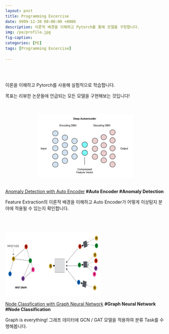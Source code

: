 ```yaml
---
layout: post
title: Programming Excercise 
date: 9999-12-30 00:00:00 +0000
description: 이론적 배경을 이해하고 Pytorch를 통해 모델을 구현합니다.
img: /pe/profile.jpg 
fig-caption:   
categories: [PE]
tags: [Programming Excercise]

---
```

<br/>

<br/>

이론을 이해하고 Pytorch를 사용해 실험적으로 학습합니다.    
  
목표는 리뷰한 논문들에 언급되는 모든 모델을 구현해보는 것입니다!  
  
<br/>
  
<br/>

<center><img src="/assets/img/pe/ae/profile.jpg" width="300" height="200" ></center>
<br/>

[Anomaly Detection with Auto Encoder](https://chioni.github.io/AE)<b> #Auto Encoder  #Anomaly Detection</b>  
  
Feature Extraction의 이론적 배경을 이해하고 Auto Encoder가 어떻게 이상탐지 분야에 적용될 수 있는지 확인합니다.   
  

<br/>

<br/>

<br/>

<img src="/assets/img/pe/gnn/profile.jpg" width="300" height="200" >
  
[Node Classfication with Graph Neural Network](https://chioni.github.io/GNN) <b> #Graph Neural Network  #Node Classification</b>  
  
Graph is everything! 그래프 데이터에 GCN / GAT 모델을 적용하여 분류 Task를 수행해봅니다.  
  

<br/>

<br/>

<br/>
